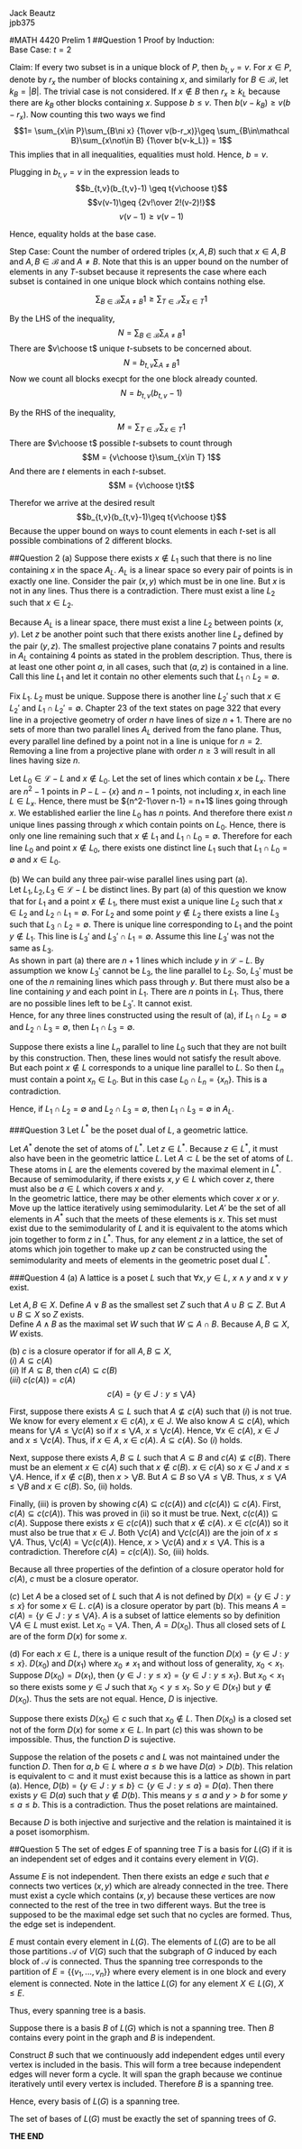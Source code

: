 <font color = black>  

Jack Beautz  
jpb375  

#MATH 4420 Prelim 1
##Question 1
Proof by Induction:  
Base Case: $t=2$  

Claim: If every two subset is in a unique block of $P$, then $b_{t,v} = v$. For $x\in P$, denote by $r_x$ the number of blocks containing $x$, and similarly for $B\in\mathcal B$, let $k_B=|B|$. The trivial case is not considered. If $x\not\in B$ then $r_x\geq k_L$ because there are $k_B$ other blocks containing $x$. Suppose $b\leq v$. Then $b(v-k_B)\geq v(b-r_x)$. Now counting this two ways we find
$$1= \sum_{x\in P}\sum_{B\ni x} {1\over v(b-r_x)}\geq \sum_{B\in\mathcal B}\sum_{x\not\in B} {1\over b(v-k_L)} = 1$$
This implies that in all inequalities, equalities must hold. Hence, $b= v$.  

Plugging in $b_{t,v}=v$ in the expression leads to
$$b_{t,v}(b_{t,v}-1) \geq t{v\choose t}$$
$$v(v-1)\geq {2v!\over 2!(v-2)!}$$
$$v(v-1)\geq v(v-1)$$

Hence, equality holds at the base case.  

Step Case:
Count the number of ordered triples $(x,A,B)$ such that $x\in A,B$ and $A,B\in \mathcal B$ and $A\neq B$. Note that this is an upper bound on the number of elements in any $T$-subset because it represents the case where each subset is contained in one unique block which contains nothing else.

$$\sum_{B\in \mathcal B}\sum_{A\neq B} 1 \geq \sum_{T\in \mathcal  T}\sum_{x\in T} 1$$

By the LHS of the inequality,
$$N=\sum_{B\in \mathcal B}\sum_{A\neq B} 1 $$
There are $v\choose t$ unique $t$-subsets to be concerned about.
$$N= b_{t,v}\sum_{A\neq B} 1$$
Now we count all blocks execpt for the one block already counted.  
$$N= b_{t,v}(b_{t,v}-1)$$

By the RHS of the inequality,
$$M= \sum_{T\in \mathcal  T}\sum_{x\in T} 1$$
There are $v\choose t$ possible $t$-subsets to count through
$$M = {v\choose t}\sum_{x\in T} 1$$
And there are $t$ elements in each $t$-subset.
$$M = {v\choose t}t$$

Therefor we arrive at the desired result
$$b_{t,v}(b_{t,v}-1)\geq t{v\choose t}$$
Because the upper bound on ways to count elements in each $t$-set is all possible combinations of 2 different blocks.


##Question 2
(a) Suppose there exists $x\not\in L_1$ such that there is no line containing $x$ in the space $A_L$. $A_L$ is a linear space so every pair of points is in exactly one line. Consider the pair $(x, y)$ which must be in one line. But $x$ is not in any lines. Thus there is a contradiction. There must exist a line $L_2$ such that $x\in L_2$.

Because $A_L$ is a linear space, there must exist a line $L_2$ between points $(x,y)$. Let $z$ be another point such that there exists another line $L_z$ defined by the pair $(y,z)$.  The smallest projective plane conatains $7$ points and results in $A_L$ containing 4 points as stated in the problem description. Thus, there is at least one other point $a$, in all cases, such that $(a,z)$ is contained in a line. Call this line $L_1$ and let it contain no other elements such that $L_1\cap L_2 = \emptyset$.  

Fix $L_1$. $L_2$ must be unique. Suppose there is another line $L_2'$ such that $x\in L_2'$ and $L_1\cap L_2' = \emptyset$. Chapter 23 of the text states on page 322 that every line in a projective geometry of order $n$ have lines of size $n+1$. There are no sets of more than two parallel lines $A_L$ derived from the fano plane. Thus, every parallel line defined by a point not in a line is unique for $n=2$. Removing a line from a projective plane with order $n\geq 3$ will result in all lines having size $n$.  

Let $L_0\in \mathcal{L}-L$ and $x\not\in L_0$. Let the set of lines which contain $x$ be $L_x$. There are $n^2-1$ points in $P-L- \{x\}$ and $n-1$ points, not including $x$, in each line $L\in L_x$.  Hence, there must be ${n^2-1\over n-1} = n+1$ lines going through $x$. We established earlier the line $L_0$ has $n$ points. And therefore there exist $n$ unique lines passing through $x$ which contain points on $L_0$. Hence, there is only one line remaining such that $x\not\in L_1$ and $L_1\cap L_0 = \emptyset$. Therefore for each line $L_0$ and point $x\not\in L_0$, there exists one distinct line $L_1$ such that $L_1\cap L_0 = \emptyset$ and $x\in L_0$.  


(b) We can build any three pair-wise parallel lines using part (a).  
Let $L_1,L_2,L_3\in \mathcal{L}-L$ be distinct lines. By part (a) of this question we know that for $L_1$ and a point $x\not\in L_1$, there must exist a unique line $L_2$ such that $x\in L_2$ and $L_2\cap L_1 = \emptyset$. For $L_2$ and some point $y\not\in L_2$ there exists a line $L_3$ such that $L_3\cap L_2 = \emptyset$.
There is unique line corresponding to $L_1$ and the point $y\not\in L_1$. This line is $L_3'$ and $L_3'\cap L_1 = \emptyset$. Assume this line $L_3'$ was not the same as  $L_3$.   
As shown in part (a) there are $n+1$ lines which include $y$ in $\mathcal{L}-L$. By assumption we know $L_3'$ cannot be $L_3$, the line parallel to $L_2$. So, $L_3'$ must be one of the $n$ remaining lines which pass through $y$. But there must also be a line containing $y$ and each point in $L_1$.  There are $n$ points in $L_1$. Thus, there are no possible lines left to be $L_3'$. It cannot exist.  
Hence, for any three lines constructed using the result of (a), if $L_1\cap L_2 = \emptyset$ and $L_2\cap L_3 = \emptyset$, then $L_1\cap L_3 = \emptyset$.  

Suppose there exists a line $L_n$ parallel to line $L_0$ such that they are not built by this construction. Then, these lines would not satisfy the result above. But each point $x\not\in L$ corresponds to a unique line parallel to $L$. So then $L_n$ must contain a point $x_n\in L_0$. But in this case $L_0\cap L_n = \{x_n\}$. This is a contradiction.  

Hence, if $L_1\cap L_2 = \emptyset$ and $L_2\cap L_3 = \emptyset$, then $L_1\cap L_3 = \emptyset$ in $A_L$.  

###Question 3
Let $L^ {* }$ be the poset dual of $L$, a geometric lattice.  

Let $A^{* }$ denote the set of atoms of $L^ {* }$. Let $z\in L^ {* }$. Because $z\in L^ {* }$, it must also have been in the geometric lattice $L$. Let $A\subset L$ be the set of atoms of $L$. These atoms in $L$ are the elements covered by the maximal element in $L^{* }$. Because of semimodularity, if there exists $x,y\in L$ which cover $z$, there must also be $a\in L$ which covers $x$ and $y$.  
In the geometric lattice, there may be other elements which cover $x$ or $y$. Move up the lattice iteratively using semimodularity. Let $A'$ be the set of all elements in $A^{* }$ such that the meets of these elements is $x$. This set must exist due to the semimodularity of $L$ and it is equivalent to the atoms which join together to form $z$ in $L^{* }$. Thus, for any element $z$ in a lattice, the set of atoms which join together to make up $z$ can be constructed using the semimodularity and meets of elements in the geometric poset dual $L^ {* }$.


###Question 4
(a) A lattice is a poset $L$ such that $\forall x,y\in L$, $x\land y$ and $x\lor y$ exist.  

Let $A,B\in X$. Define $A\lor B$ as the smallest set $Z$ such that $A\cup B \subseteq Z$.  But $A\cup B\subseteq X$ so $Z$ exists.  
Define $A\land B$ as the maximal set $W$ such that $W\subseteq A\cap B$. Because $A, B\subseteq X$, $W$ exists.  

(b) $c$ is a closure operator if for all $A,B\subseteq X$,  
$(i)$ $A\subseteq c(A)$  
$(ii)$ If $A\subseteq B$, then $c(A)\subseteq c(B)$  
$(iii)$ $c(c(A)) = c(A)$  
$$c(A) = \{y\in J: y\leq\bigvee A\}$$

First, suppose there exists $A\subseteq L$ such that $A\not\subseteq c(A)$ such that $(i)$ is not true.
We know for every element $x\in c(A)$, $x\in J$. We also know $A\subseteq c(A)$, which means for $\bigvee A\leq \bigvee c(A)$ so if $x\leq \bigvee A$, $x\leq \bigvee c(A)$. Hence, $\forall x\in c(A)$, $x\in J$ and $x\leq \bigvee c(A)$. Thus, if $x\in A$, $x\in c(A)$.  $A\subseteq c(A)$. So $(i)$ holds.  

Next, suppose there exists $A,B\subseteq L$ such that $A\subseteq B$ and $c(A)\not\subseteq c(B)$. There must be an element $x\in c(A)$ such that $x\not\in c(B)$. $x\in c(A)$ so $x\in J$ and $x\leq \bigvee A$. Hence, if $x\not\in c(B)$, then $x> \bigvee B$. But $A\subseteq B$ so $\bigvee A \leq \bigvee B$. Thus, $x\leq \bigvee A \leq \bigvee B$ and $x\in c(B)$. So, (ii) holds.  

Finally, (iii) is proven by showing $c(A)\subseteq c(c(A))$ and $c(c(A))\subseteq c(A)$. First, $c(A)\subseteq c(c(A))$. This was proved in (ii) so it must be true.  Next, $c(c(A))\subseteq c(A)$. Suppose there exists $x\in c(c(A))$ such that $x\not\in c(A)$. $x\in c(c(A))$ so it must also be true that $x\in J$.  Both $\bigvee c(A)$ and $\bigvee c(c(A))$ are the join of $x\leq \bigvee A$. Thus, $\bigvee c(A)= \bigvee c(c(A))$. Hence, $x > \bigvee c(A)$ and $x \leq \bigvee A$. This is a contradiction. Therefore $c(A)=c(c(A))$. So, (iii) holds.  

Because all three properties of the defintion of a closure operator hold for $c(A)$, $c$ must be a closure operator.  

$(c)$ Let $A$ be a closed set of $L$ such that $A$ is not defined by $D(x) = \{y\in J: y\leq x\}$ for some $x\in L$. $c(A)$ is a closure operator by part (b). This means $A=c(A)=\{y\in J: y\leq \bigvee A\}$. $A$ is a subset of lattice elements so by definition $\bigvee A\in L$ must exist. Let $x_0 = \bigvee A$. Then, $A = D(x_0)$. Thus all closed sets of $L$ are of the form $D(x)$ for some $x$.  

(d) For each $x\in L$, there is a unique result of the function $D(x) = \{y\in J: y\leq x\}$. $D(x_0)$ and $D(x_1)$ where $x_0\neq x_1$ and without loss of generality, $x_0<x_1$. Suppose $D(x_0)=D(x_1)$, then $\{y\in J:y\leq x\}=\{y\in J:y\leq x_1\}$. But $x_0<x_1$ so there exists some $y\in J$ such that $x_0<y\leq x_1$. So $y\in D(x_1)$ but $y\not\in D(x_0)$. Thus the sets are not equal. Hence, $D$ is injective.  

Suppose there exists $D(x_0)\in c$ such that $x_0\not\in L$.  Then $D(x_0)$ is a closed set not of the form $D(x)$ for some $x\in L$. In part $(c)$ this was shown to be impossible. Thus, the function $D$ is sujective.  

Suppose the relation of the posets $c$ and $L$ was not maintained under the function $D$. Then for $a,b\in L$ where $a\leq b$ we have $D(a)> D(b)$. This relation is equivalent to $\subset$ and it must exist because this is a lattice as shown in part (a). Hence, $D(b)=\{y\in J: y\leq b\}\subset \{y\in J: y\leq a\}=D(a)$. Then there exists $y\in D(a)$ such that $y\not\in D(b)$. This means $y\leq a$ and $y>b$ for some $y\leq a \leq b$. This is a contradiction. Thus the poset relations are maintained.  

Because $D$ is both injective and surjective and the relation is maintained it is a poset isomorphism.


##Question 5
The set of edges $E$ of spanning tree $T$ is a basis for $L(G)$ if it is an independent set of edges and it contains every element in $V(G)$.  

Assume $E$ is not independent. Then there exists an edge $e$ such that $e$ connects two vertices $(x,y)$ which are already connected in the tree. There must exist a cycle which contains $(x,y)$ because these vertices are now connected to the rest of the tree in two different ways. But the tree is supposed to be the maximal edge set such that no cycles are formed. Thus, the edge set is independent.  

$E$ must contain every element in $L(G)$. The elements of $L(G)$ are to be all those partitions $\mathcal A$ of $V(G)$ such that the subgraph of $G$ induced by each block of $\mathcal A$ is connected. Thus the spanning tree corresponds to the partition of $E = \{\{v_1,...,v_n\}\}$ where every element is in one block and every element is connected. Note in the lattice $L(G)$ for any element $X\in L(G)$, $X\leq E$.  

Thus, every spanning tree is a basis.  

Suppose there is a basis $B$ of $L(G)$ which is not a spanning tree. Then $B$ contains every point in the graph and $B$ is independent.  

Construct $B$ such that we continuously add independent edges until every vertex is included in the basis. This will form a tree because independent edges will never form a cycle. It will span the graph because we continue iteratively until every vertex is included. Therefore $B$ is a spanning tree.  

Hence, every basis of $L(G)$ is a spanning tree.  

The set of bases of $L(G)$ must be exactly the set of spanning trees of $G$.  



**THE END**
